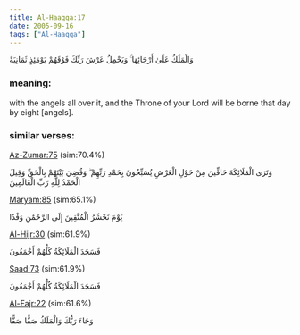 ```yaml
---
title: Al-Haaqqa:17
date: 2005-09-16
tags: ["Al-Haaqqa"]
---
```

وَالْمَلَكُ عَلَىٰ أَرْجَائِهَا ۚ وَيَحْمِلُ عَرْشَ رَبِّكَ فَوْقَهُمْ يَوْمَئِذٍ ثَمَانِيَةٌ
### meaning: 
with the angels all over it, and the Throne of your Lord will be borne that day by eight [angels].
### similar verses: 

[Az-Zumar:75](/39/75) (sim:70.4%)

وَتَرَى الْمَلَائِكَةَ حَافِّينَ مِنْ حَوْلِ الْعَرْشِ يُسَبِّحُونَ بِحَمْدِ رَبِّهِمْ ۖ وَقُضِيَ بَيْنَهُمْ بِالْحَقِّ وَقِيلَ الْحَمْدُ لِلَّهِ رَبِّ الْعَالَمِينَ

[Maryam:85](/19/85) (sim:65.1%)

يَوْمَ نَحْشُرُ الْمُتَّقِينَ إِلَى الرَّحْمَٰنِ وَفْدًا

[Al-Hijr:30](/15/30) (sim:61.9%)

فَسَجَدَ الْمَلَائِكَةُ كُلُّهُمْ أَجْمَعُونَ

[Saad:73](/38/73) (sim:61.9%)

فَسَجَدَ الْمَلَائِكَةُ كُلُّهُمْ أَجْمَعُونَ

[Al-Fajr:22](/89/22) (sim:61.6%)

وَجَاءَ رَبُّكَ وَالْمَلَكُ صَفًّا صَفًّا
